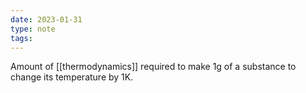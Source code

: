 ```yaml
---
date: 2023-01-31
type: note
tags:
---
```


Amount of [[thermodynamics]] required to make 1g of a substance to change its temperature by 1K.
